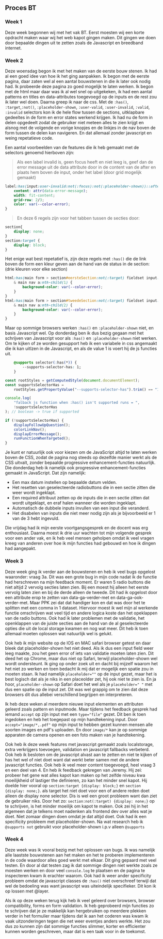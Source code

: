 ## Proces BT

### Week 1

Deze week begonnen wij met het vak BT. Eerst moesten wij een korte opdracht maken waar wij het web kapot gingen maken. Dit gingen we doen door bepaalde dingen uit te zetten zoals de Javascript en breedband internet. 

<!-- Nadenken over opdracht aanpak en bespreken vrijdag -->

### Week 2

Deze woensdag begon ik met het maken van de eerste bouw stenen. Ik had al een goed idee van hoe ik het ging aanpakken. Ik begon met de eerste pagina, daar zaten wel al een aantal bouwstenen in die ik later ook nodig had. Ik probeerde deze pagina zo goed mogelijk te laten werken. Ik begon met de html maar daar was ik al wel snel op uitgekeken, ik had een aantal patterns en titles en data-attributes toegevoegd op de inputs en de rest zou ik later wel doen. Daarna greep ik naar de css. Met de `:has()`, `:target`,`:not()`, `:placeholder-shown`, `:user-valid`, `:user-invalid`, `:valid`, `:invalid` selectors kon ik de hele flow tussen de sections, uitklapbare gedeeltes in de form en error states werkend krijgen. Ik had nu de form in delen opgedeelt zodat de gebruiker niet meteen alles te zien krijgt en alsnog met de volgende en vorige knopjes en de linkjes in de nav boven de form tussen de delen kan navigeren. En dat allemaal zonder javascript en weing repetatieve code.

Een aantal voorbeelden van de features die ik heb gemaakt met de selectors genoemd hierboven zijn:

> Als een label invalid is, geen focus heeft en niet leeg is, geef dan de error message uit de data attribute door
in de content van de after
en plaats hem boven de input, onder het label 
(door grid mogelijk gemaakt) 

```css
label:has(input:user-invalid:not(:focus):not(:placeholder-shown))::after {
    content: attr(data-error-message);
    width: fit-content;
    grid-row: 2/3;
    color: var(--color-error);
}
```

> En deze 6 regels zijn voor het tabben tussen de secties door:

```css
section{
    display: none;
}
section:target {
    display: block;
}
```

Het enige wat best repetatief is, zijn deze regels met `:has()` die de link boven de form een kleur geven aan de hand van de status in de section: (drie kleuren voor elke section)

```css
html:has(main form > section#eersteSection:not(:target) fieldset input:user-invalid:not(:placeholder-shown)) {
    & main nav a:nth-child(1) {
        background-color: var(--color-error);
    }
}
html:has(main form > section#tweedeSection:not(:target) fieldset input:user-invalid:not(:placeholder-shown)) {
    & main nav a:nth-child(2) {
        background-color: var(--color-error);
    }
}
```

Maar op sommige browsers werken `:has()` en `:placeholder-shown` niet, en basis Javascript wel. Op donderdag ben ik dus bezig gegaan met het schrijven van Javascript voor als `:has()` en `:placeholder-shown` niet werken. Om te kijken of ze worden gesupport heb ik een variabele in css angemaakt die ik kan uitlzen in de Javascript, en als de value 1 is voert hij de js functies uit. 

```css
    @supports selector(:has(*)) {
        --supports-selector-has: 1;
    }
```

```js
const rootStyles = getComputedStyle(document.documentElement);
const supportsSelectorHas =
    rootStyles.getPropertyValue("--supports-selector-has").trim() == "1";

console.log(
    "falback js function when :has() isn't supported runs = ",
    !supportsSelectorHas
); // boolean -> true if supported

if (!supportsSelectorHas) {
    displayFollowUpQuestion();
    colorLinkNav();
    displayErrorMessage();
    runFunctionWhenTargeted();
}
```

Je kunt er natuurlijk ook voor kiezen om de JavaScript altijd te laten werken boven de CSS, zodat de pagina nog steeds op dezelfde manier werkt als de CSS uitvalt, zonder bepaalde progressive enhancement-functies natuurlijk. Die donderdag heb ik namelijk ook progressive enhancement-functies gemaakt in JavaScript. Dat zijn namelijk:

- Een max datum instellen op bepaalde datum velden.
- Het resetten van geselecteerde radiobuttons die in een sectie zitten die weer wordt ingeklapt.
- Een required attribuut zetten op de inputs die in een sectie zitten dat wordt uitgeklapt, en eraf halen wanneer die worden ingeklapt. 
- Automatisch de dubbele inputs invullen van een input die veranderd.
- Het disabelen van inputs die niet meer nodig zijn als je bijvoorbeeld er 1 van de 3 hebt ingevuld.

Die vrijdag had ik mijn eerste voortgangsgesprek en de docent was erg enthousiast. Daarna moest ik drie uur wachten tot mijn volgende gesprek voor een ander vak, en ik heb veel mensen geholpen omdat ik veel vragen kreeg van anderen over hoe ik mijn functies had gebouwd en hoe ik dingen had aangepakt.

### Week 3

Deze week ging ik verder aan de bouwstenen en heb ik veel bugs opgelost waaronder: vraag 3a.
Dit was een grote bug in mijn code nadat ik de functie had herschreven na mijn feedback moment. Er waren 5 radio buttons die niet altijd 2 vervolg secties laten zien. Bij een moest hij alleen het eerste vervolg laten zien en bij de derde alleen de tweede. Dit had ik opgelost door een attribute erop te zetten van data-ga-verder-met en data-ga-ook-verder-met. Maar PPK zei dat dat handiger kon en dat was door het te splitten met een comma in 1 dataset. Hiervoor moest ik wel mijn al werkende functie omschrijven wat veel tijd en andere logica koste dan het opeklappen van de radio buttons. Ook had ik later problemen met de validatie, het openklappen van de juiste secties aan de hand van de al geselecteerde opties die uit de local storage kwamen en nog wat meer. Dit heb ik toen allemaal moeten oplossen wat natuurlijk wel is gelukt. 

Ook heb ik mijn website op de IOS en MAC safari browser getest en daar bleek dat placeholder-shown het niet deed. Als ik dus een input field weer leeg maakte, zou het geen error of iets van validatie moeten laten zien. Dit deed het op Chrome, maar dus niet op Safari, terwijl placeholder-shown wel wordt ondersteunt. Ik ging op onder zoek uit en dacht bij mijzelf waarom het het niet zo werken en toen bedacht ik mij dat er mogelijk een spatie zou in moeten staan. Ik had namelijk `placeholder=""` op de input gezet, maar het is best logisch dat als je niks in een placeolder zet, hij ook niet te zien is. En ja hoor, `placeholder-shown` op Safari doet het wel als je `placeholder=" "` met dus een spatie op de input zet. Dit was wel grappig om te zien dat deze browsers dit dus allebei verschillend begrijpen en interpreteren. 

Ik heb deze weken al meerdere nieuwe input elementen en attributen geleerd zoals pattern en inputmode. Maar tijdens het feedback gesprek had iemand `accept` op zijn input met een `type="file"` gezet. Dit ben ik toen ingedoken en heb het toegepast op mijn handtekening input. Door `accept="image/*,.pdf"` op mijn input te hebben gezet kunnen mensen alle soorten images en pdf's uploaden. En door `image/*` kan je op sommige apparaten de camera openen en een foto maken van je handtekening. 

Ook heb ik deze week features met javascript gemaakt zoals localstorage, extra verkrijgers toevoegen, validation en javascript fallbacks verbeterd. Ook heb
ik besloten om de javascript alvast aan te zetten en niet te kijken of has het wel of niet doet want dat werkt beter samen met de andere javascript functies.
Ook heb ik veel meer content toegevoegd, heel vraag 3 en een deel van 4. En heb ik feedback gekregen van Jeremy. Hij zei: probeer het gene wat alles kapot kan maken op het zelfde niveau kwa moeilijkheid of lastiger the definieren, zo kan het minder snel kapot. Hij doelde hier vooral op `section:target {display: block;}` en `section {display: none;}`. als target het niet doet voor een of andere reden doet alleen de display none selector. Dis is wel een groot probleem want dan ziet de gebruiker niks. Door het zo: `section:not(:target) {display: none;}` op te schrijven, is het minder moeilijk om kapot te maken. 
Ook zei hij in het algemeen dat je telkens moet nadenken als frontend dev over alles wat je doet. Niet zomaar dingen doen omdat je dat altijd doet.
Ook had ik een specificity probleem met placeholder-shown. Na wat research heb ik `@supports not` gebruikt voor placeholder-shown i.p.v alleen `@supports`

### Week 4

Deze week was ik vooral bezig met het oplossen van bugs. Ik was namelijk alle laastste bouwstenen aan het maken en het te proberen implementeren in de code waardoor alles goed werkt met elkaar. Dit ging gepaard met veel testen. En door al dat testen zag ik dat sommige dingen niet werkte zoals ze moesten werken en door veel `console.log` te plaatsen en de pagina te inspecteren kwam ik erachter waarom. 
Ook had ik weer ander specificity probleem omdat de javascript classes de `:has()` niet overschreef terwijl dat wel de bedoeling was want javascript was uiteindelijk specifieker. Dit kon ik op lossen met @layer.

Als ik op deze weken terug kijk heb ik veel geleerd over browsers, browser compatibility, forms en form validation. Ik heb geprobeerd mijn functies zo te schrijven dat je ze makkelijk kan hergebruiken op meerdere plekken verder in het formulier maar tijdens dat ik aan het coderen was kwam ik vaak uitzonderingen tegen die net weer eventjes anders werkte. Het zou dus zo kunnen zijn dat sommige functies slimmer, korter en efficienter kunnen worden geschreven, maar dat is een taak voor in de toekomst. 